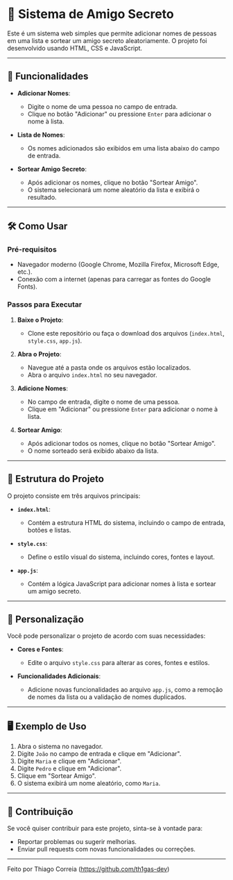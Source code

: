 # 🎁 Sistema de Amigo Secreto

Este é um sistema web simples que permite adicionar nomes de pessoas em uma lista e sortear um amigo secreto aleatoriamente. O projeto foi desenvolvido usando HTML, CSS e JavaScript.

---

## 🚀 Funcionalidades

- **Adicionar Nomes**:
  - Digite o nome de uma pessoa no campo de entrada.
  - Clique no botão "Adicionar" ou pressione `Enter` para adicionar o nome à lista.

- **Lista de Nomes**:
  - Os nomes adicionados são exibidos em uma lista abaixo do campo de entrada.

- **Sortear Amigo Secreto**:
  - Após adicionar os nomes, clique no botão "Sortear Amigo".
  - O sistema selecionará um nome aleatório da lista e exibirá o resultado.

---

## 🛠️ Como Usar

### Pré-requisitos

- Navegador moderno (Google Chrome, Mozilla Firefox, Microsoft Edge, etc.).
- Conexão com a internet (apenas para carregar as fontes do Google Fonts).

### Passos para Executar

1. **Baixe o Projeto**:
   - Clone este repositório ou faça o download dos arquivos (`index.html`, `style.css`, `app.js`).

2. **Abra o Projeto**:
   - Navegue até a pasta onde os arquivos estão localizados.
   - Abra o arquivo `index.html` no seu navegador.

3. **Adicione Nomes**:
   - No campo de entrada, digite o nome de uma pessoa.
   - Clique em "Adicionar" ou pressione `Enter` para adicionar o nome à lista.

4. **Sortear Amigo**:
   - Após adicionar todos os nomes, clique no botão "Sortear Amigo".
   - O nome sorteado será exibido abaixo da lista.

---

## 📂 Estrutura do Projeto

O projeto consiste em três arquivos principais:

- **`index.html`**:
  - Contém a estrutura HTML do sistema, incluindo o campo de entrada, botões e listas.

- **`style.css`**:
  - Define o estilo visual do sistema, incluindo cores, fontes e layout.

- **`app.js`**:
  - Contém a lógica JavaScript para adicionar nomes à lista e sortear um amigo secreto.

---

## 🎨 Personalização

Você pode personalizar o projeto de acordo com suas necessidades:

- **Cores e Fontes**:
  - Edite o arquivo `style.css` para alterar as cores, fontes e estilos.

- **Funcionalidades Adicionais**:
  - Adicione novas funcionalidades ao arquivo `app.js`, como a remoção de nomes da lista ou a validação de nomes duplicados.

---

## 🖥️ Exemplo de Uso

1. Abra o sistema no navegador.
2. Digite `João` no campo de entrada e clique em "Adicionar".
3. Digite `Maria` e clique em "Adicionar".
4. Digite `Pedro` e clique em "Adicionar".
5. Clique em "Sortear Amigo".
6. O sistema exibirá um nome aleatório, como `Maria`.

---

## 🤝 Contribuição

Se você quiser contribuir para este projeto, sinta-se à vontade para:

- Reportar problemas ou sugerir melhorias.
- Enviar pull requests com novas funcionalidades ou correções.

---

Feito por Thiago Correia (https://github.com/th1gas-dev)
